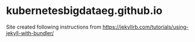# kubernetesbigdataeg.github.io
Site created following instructions from
https://jekyllrb.com/tutorials/using-jekyll-with-bundler/
